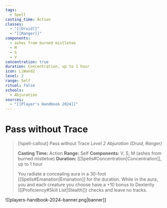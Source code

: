```yaml
---
tags:
  - Spell
casting_time: Action
classes:
  - "[[Druid]]"
  - "[[Ranger]]"
components:
  - ashes from burned mistletoe
  - M
  - S
  - V
concentration: true
duration: Concentration, up to 1 hour
icon: LiWand2
level: 2
range: Self
ritual: false
schools:
  - Abjuration
sources:
  - "[[Player's Handbook 2024]]"
---
```


# Pass without Trace

>[!spell-callout] Pass without Trace
>_Level 2 Abjuration (Druid, Ranger)_
>
>**Casting Time:** Action
>**Range:** Self
>**Components:** V, S, M (ashes from burned mistletoe)
>**Duration:** [[Spells#Concentration\|Concentration]], up to 1 hour
>
>You radiate a concealing aura in a 30-foot [[Spells#Emanation\|Emanation]] for the duration. While in the aura, you and each creature you choose have a +10 bonus to Dexterity ([[Proficiency#Skill List\|Stealth]]) checks and leave no tracks.


![[players-handbook-2024-banner.png|banner]]
